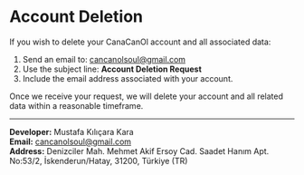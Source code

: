 # Account Deletion

If you wish to delete your CanaCanOl account and all associated data:

1. Send an email to: cancanolsoul@gmail.com  
2. Use the subject line: **Account Deletion Request**  
3. Include the email address associated with your account.  

Once we receive your request, we will delete your account and all related data within a reasonable timeframe.

---

**Developer:** Mustafa Kılıçara Kara  
**Email:**  cancanolsoul@gmail.com  
**Address:** Denizciler Mah. Mehmet Akif Ersoy Cad. Saadet Hanım Apt. No:53/2, İskenderun/Hatay, 31200, Türkiye (TR)
